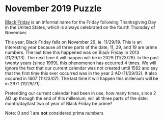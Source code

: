 # November 2019 Puzzle

[Black Friday](https://en.wikipedia.org/wiki/Black_Friday_(shopping)) is an informal name for the Friday following Thanksgiving Day in the United States, which is always celebrated on the fourth Thursday of November.  

This year, Black Friday falls on November 29, ie. 11/29/19.  This is an interesting year because all three parts of the date, 11, 29, and 19 are prime numbers.  The last time this happened was on Black Friday in 2013 (11/29/13).  The next time it will happen will be in 2029 (11/23/29).  In the past twenty years (since 1999), this phenomenon has occurred 4 times.  We will ignore the fact that our current calendar was not created until 1582 and say that the first time this ever occurred was in the year 2 AD (11/29/02).  It also occured in 1607 (11/23/07).  The last time it will happen this millenium will be in 2971 (11/29/71).  

Pretending our current calendar had been in use, how many times, since 2 AD up through the end of this millenium, will all three parts of the date: month/day/last two of year of Black Friday be prime?  

Note: 0 and 1 are **not** considered prime numbers.
